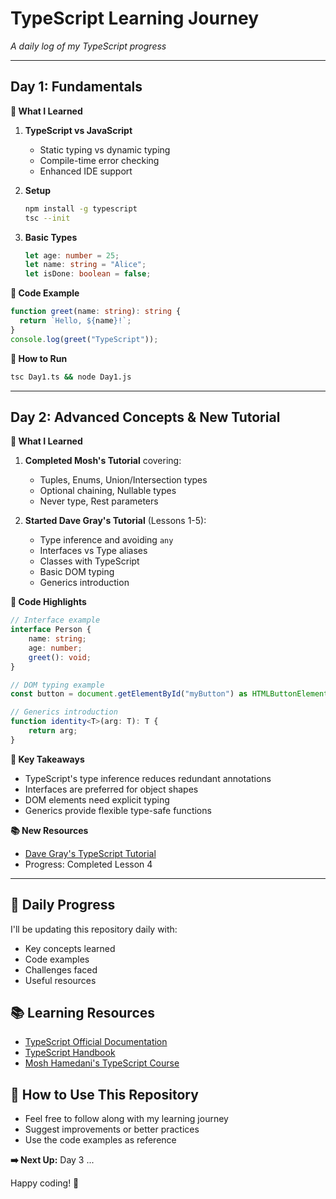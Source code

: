 # TypeScript Learning Journey 

*A daily log of my TypeScript progress*  

---

## **Day 1: Fundamentals**  
**📌 What I Learned**  
1. **TypeScript vs JavaScript**  
   - Static typing vs dynamic typing  
   - Compile-time error checking  
   - Enhanced IDE support  

2. **Setup**  
   ```bash
   npm install -g typescript
   tsc --init  
   ```

3. **Basic Types**  
   ```typescript
   let age: number = 25;
   let name: string = "Alice";
   let isDone: boolean = false;
   ```

**🚀 Code Example**  
```typescript
function greet(name: string): string {
  return `Hello, ${name}!`; 
}
console.log(greet("TypeScript"));
```

**🔧 How to Run**  
```bash
tsc Day1.ts && node Day1.js
```

---

## **Day 2: Advanced Concepts & New Tutorial**  
**📌 What I Learned**  
1. **Completed Mosh's Tutorial** covering:
   - Tuples, Enums, Union/Intersection types
   - Optional chaining, Nullable types
   - Never type, Rest parameters

2. **Started Dave Gray's Tutorial** (Lessons 1-5):
   - Type inference and avoiding `any`
   - Interfaces vs Type aliases
   - Classes with TypeScript
   - Basic DOM typing
   - Generics introduction

**🚀 Code Highlights**  
```typescript
// Interface example
interface Person {
    name: string;
    age: number;
    greet(): void;
}

// DOM typing example
const button = document.getElementById("myButton") as HTMLButtonElement;

// Generics introduction
function identity<T>(arg: T): T {
    return arg;
}
```

**🔧 Key Takeaways**  
- TypeScript's type inference reduces redundant annotations
- Interfaces are preferred for object shapes
- DOM elements need explicit typing
- Generics provide flexible type-safe functions

**📚 New Resources**  
- [Dave Gray's TypeScript Tutorial](https://youtube.com/playlist?list=PL0Zuz27SZ-6NS8GXt5nPrcYpust89zq_b)
- Progress: Completed Lesson 4

---

## 🌱 Daily Progress
I'll be updating this repository daily with:
- Key concepts learned
- Code examples
- Challenges faced
- Useful resources

## 📚 Learning Resources
- [TypeScript Official Documentation](https://www.typescriptlang.org/docs/)
- [TypeScript Handbook](https://www.typescriptlang.org/docs/handbook/intro.html)
- [Mosh Hamedani's TypeScript Course](https://youtu.be/d56mG7DezGs?si=TOSXwiRECxAjuqta)

## 🤝 How to Use This Repository
- Feel free to follow along with my learning journey
- Suggest improvements or better practices
- Use the code examples as reference

**➡️ Next Up:** Day 3 ...

Happy coding! 🚀